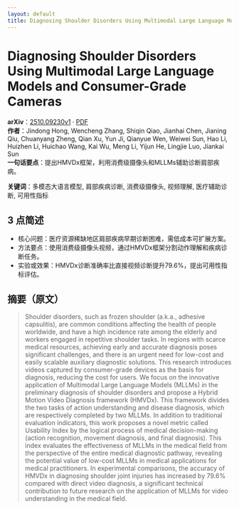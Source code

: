```yaml
---
layout: default
title: Diagnosing Shoulder Disorders Using Multimodal Large Language Models and Consumer-Grade Cameras
---
```


# Diagnosing Shoulder Disorders Using Multimodal Large Language Models and Consumer-Grade Cameras
**arXiv**：[2510.09230v1](https://arxiv.org/abs/2510.09230) · [PDF](https://arxiv.org/pdf/2510.09230.pdf)  
**作者**：Jindong Hong, Wencheng Zhang, Shiqin Qiao, Jianhai Chen, Jianing Qiu, Chuanyang Zheng, Qian Xu, Yun Ji, Qianyue Wen, Weiwei Sun, Hao Li, Huizhen Li, Huichao Wang, Kai Wu, Meng Li, Yijun He, Lingjie Luo, Jiankai Sun  
**一句话要点**：提出HMVDx框架，利用消费级摄像头和MLLMs辅助诊断肩部疾病。

**关键词**：多模态大语言模型, 肩部疾病诊断, 消费级摄像头, 视频理解, 医疗辅助诊断, 可用性指标

## 3 点简述
- 核心问题：医疗资源稀缺地区肩部疾病早期诊断困难，需低成本可扩展方案。
- 方法要点：使用消费级摄像头视频，通过HMVDx框架分割动作理解和疾病诊断任务。
- 实验或效果：HMVDx诊断准确率比直接视频诊断提升79.6%，提出可用性指标评估。

## 摘要（原文）

> Shoulder disorders, such as frozen shoulder (a.k.a., adhesive capsulitis),
> are common conditions affecting the health of people worldwide, and have a high
> incidence rate among the elderly and workers engaged in repetitive shoulder
> tasks. In regions with scarce medical resources, achieving early and accurate
> diagnosis poses significant challenges, and there is an urgent need for
> low-cost and easily scalable auxiliary diagnostic solutions. This research
> introduces videos captured by consumer-grade devices as the basis for
> diagnosis, reducing the cost for users. We focus on the innovative application
> of Multimodal Large Language Models (MLLMs) in the preliminary diagnosis of
> shoulder disorders and propose a Hybrid Motion Video Diagnosis framework
> (HMVDx). This framework divides the two tasks of action understanding and
> disease diagnosis, which are respectively completed by two MLLMs. In addition
> to traditional evaluation indicators, this work proposes a novel metric called
> Usability Index by the logical process of medical decision-making (action
> recognition, movement diagnosis, and final diagnosis). This index evaluates the
> effectiveness of MLLMs in the medical field from the perspective of the entire
> medical diagnostic pathway, revealing the potential value of low-cost MLLMs in
> medical applications for medical practitioners. In experimental comparisons,
> the accuracy of HMVDx in diagnosing shoulder joint injuries has increased by
> 79.6\% compared with direct video diagnosis, a significant technical
> contribution to future research on the application of MLLMs for video
> understanding in the medical field.

